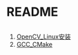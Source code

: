 # README

## 

1. [OpenCV_Linux安装](https://docs.opencv.org/4.5.2/d7/d9f/tutorial_linux_install.html)
2. [GCC_CMake](https://docs.opencv.org/4.5.2/db/df5/tutorial_linux_gcc_cmake.html)